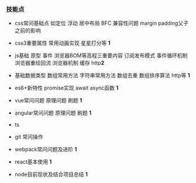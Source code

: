 ### 技能点
- css常问基础点 如定位 浮动 居中布局 BFC 兼容性问题 margin padding父子之前的影响
- css3重要属性 常用动画实现 星星打分等 **1**
- js基础 原型 事件 浏览器BOM等高程三重要内容 订阅发布模式  事件循环机制  浏览器重绘回流 浏览器机制  缓存 http**2**
-  基础数据类型 数组常用方法 字符串常用方法 数组去重 数组排序算法 http等 **1**
- es6+新特性 promise实现 await async函数 **1**



- vue常问问题 原理问题 刷题 **1**
- angular常问问题 原理问题 刷题 **1**
- ts
- git 常问操作 
- webpack常问问题及进阶 **1**

- react基本使用 **1**
- node目前现状及结合项目总结 **1**

